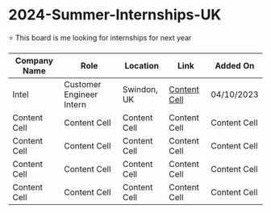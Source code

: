 # 2024-Summer-Internships-UK
⭐ This board is me looking for internships for next year

| Company Name  | Role | Location | Link | Added On |
| ------------- | ------------- | ------------- | ------------- | ------------- | 
| Intel  | Customer Engineer Intern  | Swindon, UK  | [Content Cell](https://jobs.intel.com/en/job/swindon/customer-engineer-intern/41147/55258215216)  | 04/10/2023  |
| Content Cell  | Content Cell  | Content Cell  | Content Cell  | Content Cell  |
| Content Cell  | Content Cell  | Content Cell  | Content Cell  | Content Cell  |
| Content Cell  | Content Cell  | Content Cell  | Content Cell  | Content Cell  |
| Content Cell  | Content Cell  | Content Cell  | Content Cell  | Content Cell  |
